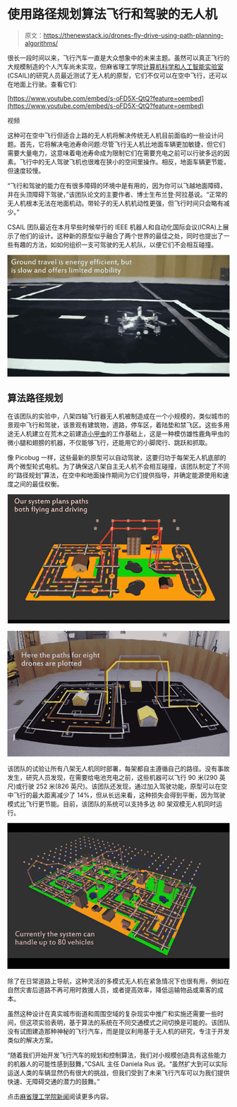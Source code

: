 # 使用路径规划算法飞行和驾驶的无人机

> 原文：<https://thenewstack.io/drones-fly-drive-using-path-planning-algorithms/>

很长一段时间以来，飞行汽车一直是大众想象中的未来主题。虽然可以真正飞行的大规模制造的个人汽车尚未实现，但麻省理工学院[计算机科学和人工智能实验室](https://www.csail.mit.edu/) (CSAIL)的研究人员最近测试了无人机的原型，它们不仅可以在空中飞行，还可以在地面上行驶。查看它们:

[https://www.youtube.com/embed/s-oFD5X-QtQ?feature=oembed](https://www.youtube.com/embed/s-oFD5X-QtQ?feature=oembed)

视频

这种可在空中飞行但适合上路的无人机将解决传统无人机目前面临的一些设计问题。首先，它将解决电池寿命问题:尽管飞行无人机比地面车辆更加敏捷，但它们需要大量电力，这意味着电池寿命成为限制它们在需要充电之前可以行驶多远的因素。飞行中的无人驾驶飞机也很难在狭小的空间里操作。相反，地面车辆更节能，但速度较慢。

“飞行和驾驶的能力在有很多障碍的环境中是有用的，因为你可以飞越地面障碍，并在头顶障碍下驾驶，”该团队论文的主要作者、博士生布兰登·阿拉基说。“正常的无人机根本无法在地面机动。带轮子的无人机机动性更强，但飞行时间只会略有减少。”

CSAIL 团队最近在本月早些时候举行的 IEEE 机器人和自动化国际会议(ICRA)上展示了他们的设计。这种新的原型似乎融合了两个世界的最佳之处，同时也提出了一些有趣的方法，如如何组织一支可驾驶的无人机队，以便它们不会相互碰撞。

![](img/0fcac9a5938953398d2a1ecc467bc68f.png)

## 算法路径规划

在该团队的实验中，八架四轴飞行器无人机被制造成在一个小规模的，类似城市的景观中飞行和驾驶，该景观有建筑物，道路，停车区，着陆垫和禁飞区。这些多用途无人机建立在荒木之前建造[小甲虫](http://www.csail.mit.edu/node/2747)的工作基础上，这是一种模仿雄性鹿角甲虫的微小腿和翅膀的机器，不仅能够飞行，还能用它的小脚爬行、跳跃和抓取。

像 Picobug 一样，这些最新的原型可以自动驾驶，这要归功于每架无人机底部的两个微型轮式电机。为了确保这八架自主无人机不会相互碰撞，该团队制定了不同的“路径规划”算法，在空中和地面操作期间为它们提供指导，并确定能源使用和速度之间的最佳权衡。

![](img/ef0d3472e836f9cd214f8f517cea4b4a.png)

![](img/43ac46d76b33977a321dc4ec33c93d90.png)

该团队的试验让所有八架无人机同时部署，每架都自主遵循自己的路径。没有事故发生，研究人员发现，在需要给电池充电之前，这些机器可以飞行 90 米(290 英尺)或行驶 252 米(826 英尺)。该团队还发现，通过加入驾驶功能，原型可以在空中飞行的最大距离减少了 14%，但从长远来看，这种损失会得到平衡，因为驾驶模式比飞行更节能。目前，该团队的系统可以支持多达 80 架双模无人机同时运行。

![](img/417ea7e903daeda92e3f55f96e907a08.png)

除了在日常道路上导航，这种灵活的多模式无人机在紧急情况下也很有用，例如在自然灾害后道路不再可用时救援人员，或者提高效率，降低运输物品或乘客的成本。

虽然这种设计在真实城市街道和周围空域的复杂现实中推广和实施还需要一些时间，但这项实验表明，基于算法的系统在不同交通模式之间切换是可能的。该团队没有试图建造那种神秘的飞行汽车，而是提议利用基于无人机的研究，专注于开发类似的解决方案。

“随着我们开始开发飞行汽车的规划和控制算法，我们对小规模创造具有这些能力的机器人的可能性感到鼓舞，”CSAIL 主任 Daniela Rus 说。“虽然扩大到可以实际运送人类的车辆显然仍有很大的挑战，但我们受到了未来飞行汽车可以为我们提供快速、无障碍交通的潜力的鼓舞。”

点击[麻省理工学院新闻](http://news.mit.edu/2017/drones-drive-flying-cars-0626)阅读更多内容。

<svg xmlns:xlink="http://www.w3.org/1999/xlink" viewBox="0 0 68 31" version="1.1"><title>Group</title> <desc>Created with Sketch.</desc></svg>